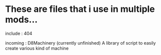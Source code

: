 # These are files that i use in multiple mods...
include : 404

incoming : 
D8Machinery (currently unfinished)
  A library of script to easily create various kind of machine 
